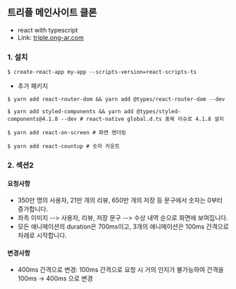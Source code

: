 ## 트리플 메인사이트 클론

- react with typescript
- Link: [triple.ong-ar.com](https://triple.ong-ar.com)

### 1. 설치

```
$ create-react-app my-app --scripts-version=react-scripts-ts
```

- 추가 패키지

```
$ yarn add react-router-dom && yarn add @types/react-router-dom --dev

$ yarn add styled-components && yarn add @types/styled-components@4.1.8 --dev # react-native global.d.ts 중복 이슈로 4.1.8 설치

$ yarn add react-on-screen # 화면 렌더링

$ yarn add react-countup # 숫자 카운트
```

### 2. 섹션2

#### 요청사항
- 350만 명의 사용자, 21만 개의 리뷰, 650만 개의 저장 등 문구에서 숫자는 0부터 증가합니다.
- 좌측 이미지 --> 사용자, 리뷰, 저장 문구 --> 수상 내역 순으로 화면에 보여집니다.
- 모든 애니메이션의 duration은 700ms이고, 3개의 애니메이션은 100ms 간격으로 차례로 시작합니다.

#### 변경사항
- 400ms 간격으로 변경: 100ms 간격으로 요청 시 거의 인지가 불가능하여 간격을 100ms -> 400ms 으로 변경
